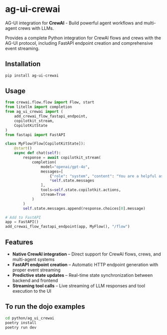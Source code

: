 # ag-ui-crewai

AG-UI integration for **CrewAI** - Build powerful agent workflows and multi-agent crews with LLMs.

Provides a complete Python integration for CrewAI flows and crews with the AG-UI protocol, including FastAPI endpoint creation and comprehensive event streaming.

## Installation

```bash
pip install ag-ui-crewai
```

## Usage

```python
from crewai.flow.flow import Flow, start
from litellm import completion
from ag_ui_crewai import (
    add_crewai_flow_fastapi_endpoint,
    copilotkit_stream,
    CopilotKitState
)
from fastapi import FastAPI

class MyFlow(Flow[CopilotKitState]):
    @start()
    async def chat(self):
        response = await copilotkit_stream(
            completion(
                model="openai/gpt-4o",
                messages=[
                    {"role": "system", "content": "You are a helpful assistant."},
                    *self.state.messages
                ],
                tools=self.state.copilotkit.actions,
                stream=True
            )
        )
        self.state.messages.append(response.choices[0].message)

# Add to FastAPI
app = FastAPI()
add_crewai_flow_fastapi_endpoint(app, MyFlow(), "/flow")
```

## Features

- **Native CrewAI integration** – Direct support for CrewAI flows, crews, and multi-agent systems
- **FastAPI endpoint creation** – Automatic HTTP endpoint generation with proper event streaming
- **Predictive state updates** – Real-time state synchronization between backend and frontend
- **Streaming tool calls** – Live streaming of LLM responses and tool execution to the UI

## To run the dojo examples

```bash
cd python/ag_ui_crewai
poetry install
poetry run dev
```
